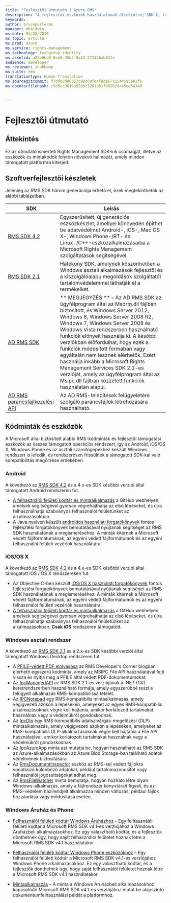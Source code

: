 ```yaml
---
title: "Fejlesztői útmutató | Azure RMS"
description: "A fejlesztői eszközök használatának áttekintse; SDK-k, további könyvtárak és kódpéldák."
keywords: 
author: bruceperlerms
manager: mbaldwin
ms.date: 04/28/2016
ms.topic: article
ms.prod: azure
ms.service: rights-management
ms.technology: techgroup-identity
ms.assetid: a22e6bd0-8ce8-45b4-9a32-273126ab831e
audience: developer
ms.reviewer: shubhamp
ms.suite: ems
translationtype: Human Translation
ms.sourcegitcommit: f7dd88d90357c99c69fe4fdde67c1544595e02f8
ms.openlocfilehash: c9d5ec961989283c5201a81f862b2da45ed64340


---
```


# Fejlesztői útmutató

## Áttekintés ##
Ez az útmutató ismerteti Rights Management SDK-ink csomagját, illetve az eszközök és mintakódok folyton növekvő halmazát, amely minden támogatott platformra kiterjed. 

## Szoftverfejlesztői készletek ##
Jelenleg az RMS SDK három generációja érhető el, ezek megtekinthetők az alábbi táblázatban.

| SDK | Leírás |
|------|---------|
| [RMS SDK 4.2](active-directory-rights-management-services-multi-platform-thin-client-sdk-portal.md) | Egyszerűsített, új generációs eszközkészlet, amellyel könnyedén építhet be adatvédelmet Android-, iOS-, Mac OS X-, Windows Phone-/RT- és Linux-/C++-eszközalkalmazásaiba a Microsoft Rights Management szolgáltatások segítségével. |
| [RMS SDK 2.1](microsoft-information-protection-and-control-client-portal.md) | Hatékony SDK, amelynek köszönhetően a Windows asztali alkalmazások fejlesztői és a kiszolgálóalapú megoldások szolgáltatói tartalomvédelemmel láthatják el a termékeiket.|
|[AD RMS SDK](https://msdn.microsoft.com/library/cc530379(v=vs.85).aspx)|** MEGJEGYZÉS ** – Az AD RMS SDK az ügyfélprogram által az Msdrm.dll fájlban biztosított, és Windows Server 2012, Windows 8, Windows Server 2008 R2, Windows 7, Windows Server 2008 és Windows Vista rendszerben használható funkciók előnyeit használja ki. A későbbi verziókban előfordulhat, hogy ezek a funkciók módosított formában vagy egyáltalán nem lesznek elérhetők. Ezért használja inkább a Microsoft Rights Management Services SDK 2.1-es verzióját, amely az ügyfélprogram által az Msipc.dll fájlban közzétett funkciók használatán alapul.|
|[AD RMS parancsfájlkezelési API](https://msdn.microsoft.com/en-us/library/bb968797(v=vs.85).aspx)| Az AD RMS-telepítések felügyeletére szolgáló parancsfájlok létrehozására használható.|

## Kódminták és eszközök
A Microsoft által biztosított alábbi RMS-kódminták és fejlesztői támogatási eszközök az összes támogatott operációs rendszert, így az Android, iOS/OS X, Windows Phone és az asztali számítógépekhez készült Windows rendszert is lefedik, és rendszeresen frissülnek a támogatott SDK-kal való kompatibilitás megőrzése érdekében.

### Android

A következő az [RMS SDK 4.2](active-directory-rights-management-services-multi-platform-thin-client-sdk-portal.md) és a 4.x-es SDK későbbi verziói által támogatott Android rendszeren fut.

- [A felhasználói felületi kódtár és mintaalkalmazás](https://github.com/AzureAD/rms-sdk-ui-for-android) a GitHub webhelyen, amelyek segítségével gyorsan végrehajthatja az első lépéseket, és újra felhasználhatja szabványos felhasználói felületünket az alkalmazásokban.
- A Java nyelven készült [androidos használati forgatókönyvek](https://msdn.microsoft.com/en-us/library/dn758246(v=vs.85).aspx) fontos fejlesztési forgatókönyvek bemutatásával nyújtanak segítséget az RMS SDK használatának a megismeréséhez. A minták kitérnek a Microsoft védett fájlformátumának, az egyéni védett fájlformátumok és az egyéni felhasználói felületi vezérlők használatára.

### iOS/OS X

A következő az [RMS SDK 4.2](active-directory-rights-management-services-multi-platform-thin-client-sdk-portal.md) és a 4.x-es SDK későbbi verziói által támogatott iOS / OS X rendszereken fut.

- Az Objective C-ben készült [iOS/OS X használati forgatókönyvek](https://msdn.microsoft.com/en-us/library/dn758307(v=vs.85).aspx) fontos fejlesztési forgatókönyvek bemutatásával nyújtanak segítséget az RMS SDK használatának a megismeréséhez. A minták kitérnek a Microsoft védett fájlformátumának, az egyéni védett fájlformátumok és az egyéni felhasználói felületi vezérlők használatára.
- [A felhasználói felületi kódtár és mintaalkalmazás](https://github.com/AzureAD/rms-sdk-ui-for-ios) a GitHub webhelyen, amelyek segítségével gyorsan végrehajthatja az első lépéseket, és újra felhasználhatja szabványos felhasználói felületünket az alkalmazásokban. **Csak iOS** rendszeren támogatott.

### Windows asztali rendszer

A következő az [RMS SDK 2.1](microsoft-information-protection-and-control-client-portal.md) és a 2.x-es SDK későbbi verziói által támogatott Windows Desktop rendszeren fut.

- A [PFILE-védett PDF elolvasása](https://blogs.msdn.microsoft.com/rms/2015/11/09/reading-a-pfile-protected-pdf/) az RMS Developer's Corner blogban elérhető egyszerű kódminta, amely az MSIPC File API használatával fejti vissza és nyitja meg a PFILE által védett PDF-dokumentumokat.
- Az [IpcManagedAPI](https://github.com/Azure-Samples/active-directory-dotnet-rms) az RMS SDK 2.1-es verziójának a .NET (C#) keretrendszerben használható formája, amely egyszerűbbé teszi a felügyelt alkalmazás RMS-kompatibilissá tételét.
- Az [IPCNotepad](https://code.msdn.microsoft.com/ipcnotepad-sample-f67dae80) egy RMS-kompatibilis mintaalkalmazás, amely végigvezeti azokon a lépéseken, amelyeket az egyes RMS-kompatibilis alkalmazásoknak végre kell hajtania, amikor korlátozott tartalmakat használnak vagy a védelmükről gondoskodnak.
- Az [IpcDlp](https://github.com/Azure-Samples/active-directory-dotnet-rms) egy RMS-kompatibilis adatszivárgás-megelőzési (DLP) mintaalkalmazás, amely végigvezeti azokon a lépéseken, amelyeket az RMS-kompatibilis DLP-alkalmazásoknak végre kell hajtania a File API használatával, amikor korlátozott tartalmakat használnak vagy a védelmükről gondoskodnak.
- Az [IpcAzureApp](https://github.com/Azure-Samples/active-directory-dotnet-rms) minta azt mutatja be, hogyan használható az RMS SDK az Azure-alkalmazásokban az Azure Blob Storage-ban található adatok védelmének biztosítására.
- Az [RmsDocumentInspector](https://github.com/Azure-Samples/active-directory-dotnet-rms) eszköz az RMS-sel védett fájlokra vonatkozó különböző adatokat, például tartalomazonosítót vagy felhasználói jogosultságokat adhat meg.
- Az [RmsFileWatcher](https://github.com/Azure-Samples/active-directory-dotnet-rms) minta bemutatja, hogyan hozható létre olyan Windows-alkalmazás, amely a fájlrendszer könyvtárait figyeli, és az RMS-védelem házirendjeit alkalmazza minden változás, például fájlok hozzáadása vagy módosítása esetén.

### Windows Áruház és Phone

- [Felhasználói felületi kódtár Windows Áruházhoz](https://github.com/AzureAD/rms-sdk-ui-for-windowsstore) – Egy felhasználói felületi kódtár a Microsoft RMS SDK v4.1-es verziójához a Windows Áruházbeli alkalmazásokhoz. Ez egy választható kódtár, és a fejlesztők dönthetnek úgy, hogy saját felhasználói felületet hoznak létre a Microsoft RMS SDK v4.1 használatakor

- [Felhasználói felületi kódtár Windows Phone eszközökhöz](https://github.com/AzureAD/rms-sdk-ui-for-winphone) – Egy felhasználói felületi kódtár a Microsoft RMS SDK v4.1-es verziójához Windows Phone alkalmazásokhoz. Ez egy választható kódtár, és a fejlesztők dönthetnek úgy, hogy saját felhasználói felületet hoznak létre a Microsoft RMS SDK v4.1 használatakor

- [Mintaalkalmazás](https://github.com/Azure-Samples/active-directory-dotnet-rms-windowsstore) – A minta a Windows Áruházbeli alkalmazásokhoz kapcsolódó Microsoft RMS SDK v4.1-es verziójához mutat be alapszintű dokumentumfelhasználási példát a platformhoz.



<!--HONumber=Jul16_HO1-->


